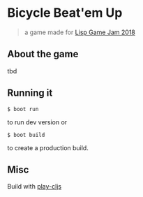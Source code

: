 # Bicycle Beat'em Up

> a game made for [Lisp Game Jam 2018](https://itch.io/jam/lisp-game-jam-2018)

## About the game

tbd

## Running it

```
$ boot run
```

to run dev version or

```
$ boot build
```
to create a production build.

## Misc

Build with [play-cljs](https://github.com/oakes/play-cljs)
